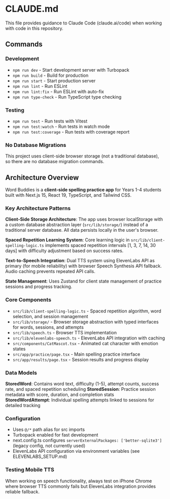 # CLAUDE.md

This file provides guidance to Claude Code (claude.ai/code) when working with code in this repository.

## Commands

### Development
- `npm run dev` - Start development server with Turbopack
- `npm run build` - Build for production
- `npm run start` - Start production server
- `npm run lint` - Run ESLint
- `npm run lint:fix` - Run ESLint with auto-fix
- `npm run type-check` - Run TypeScript type checking

### Testing
- `npm run test` - Run tests with Vitest
- `npm run test:watch` - Run tests in watch mode
- `npm run test:coverage` - Run tests with coverage report

### No Database Migrations
This project uses client-side browser storage (not a traditional database), so there are no database migration commands.

## Architecture Overview

Word Buddies is a **client-side spelling practice app** for Years 1-4 students built with Next.js 15, React 19, TypeScript, and Tailwind CSS.

### Key Architecture Patterns

**Client-Side Storage Architecture**: The app uses browser localStorage with a custom database abstraction layer (`src/lib/storage/`) instead of a traditional server database. All data persists locally in the user's browser.

**Spaced Repetition Learning System**: Core learning logic in `src/lib/client-spelling-logic.ts` implements spaced repetition intervals [1, 3, 7, 14, 30 days] with difficulty adjustment based on success rates.

**Text-to-Speech Integration**: Dual TTS system using ElevenLabs API as primary (for mobile reliability) with browser Speech Synthesis API fallback. Audio caching prevents repeated API calls.

**State Management**: Uses Zustand for client state management of practice sessions and progress tracking.

### Core Components

- `src/lib/client-spelling-logic.ts` - Spaced repetition algorithm, word selection, and session management
- `src/lib/storage/` - Browser storage abstraction with typed interfaces for words, sessions, and attempts
- `src/lib/speech.ts` - Browser TTS implementation
- `src/lib/elevenlabs-speech.ts` - ElevenLabs API integration with caching
- `src/components/CatMascot.tsx` - Animated cat character with emotion states
- `src/app/practice/page.tsx` - Main spelling practice interface
- `src/app/results/page.tsx` - Session results and progress display

### Data Models

**StoredWord**: Contains word text, difficulty (1-5), attempt counts, success rate, and spaced repetition scheduling
**StoredSession**: Practice session metadata with score, duration, and completion stats  
**StoredWordAttempt**: Individual spelling attempts linked to sessions for detailed tracking

### Configuration

- Uses `@/*` path alias for src imports
- Turbopack enabled for fast development
- next.config.ts configures `serverExternalPackages: ['better-sqlite3']` (legacy config, not currently used)
- ElevenLabs API configuration via environment variables (see ELEVENLABS_SETUP.md)

### Testing Mobile TTS
When working on speech functionality, always test on iPhone Chrome where browser TTS commonly fails but ElevenLabs integration provides reliable fallback.